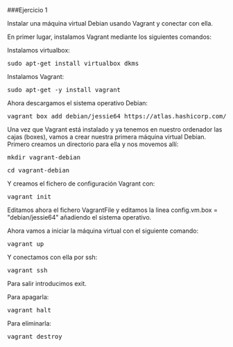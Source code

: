 ###Ejercicio 1

Instalar una máquina virtual Debian usando Vagrant y conectar con ella.

En primer lugar, instalamos Vagrant mediante los siguientes comandos:

Instalamos virtualbox:

<pre>sudo apt-get install virtualbox dkms</pre>

Instalamos Vagrant:

<pre>sudo apt-get -y install vagrant</pre>

Ahora descargamos el sistema operativo Debian:

<pre>vagrant box add debian/jessie64 https://atlas.hashicorp.com/debian/boxes/jessie64</pre>

Una vez que Vagrant está instalado y ya tenemos en nuestro ordenador las cajas (boxes), vamos a crear nuestra primera máquina virtual Debian. Primero creamos un directorio para ella y nos movemos allí:

<pre>mkdir vagrant-debian</pre>

<pre>cd vagrant-debian</pre>

Y creamos el fichero de configuración Vagrant con:

<pre>vagrant init</pre>

Editamos ahora el fichero VagrantFile y editamos la linea config.vm.box = "debian/jessie64" añadiendo el sistema operativo.

Ahora vamos a iniciar la máquina virtual con el siguiente comando:

<pre>vagrant up</pre>

Y conectamos con ella por ssh:

<pre>vagrant ssh</pre>

Para salir introducimos exit.

Para apagarla:

<pre>vagrant halt</pre>

Para eliminarla:

<pre>vagrant destroy</pre>





